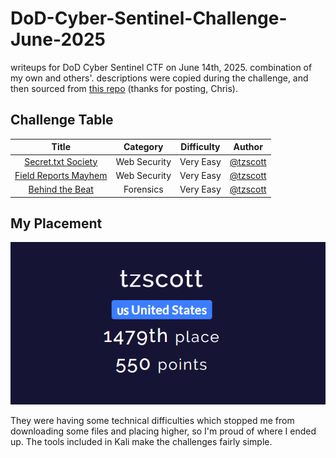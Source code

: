 # DoD-Cyber-Sentinel-Challenge-June-2025
writeups for DoD Cyber Sentinel CTF on June 14th, 2025. combination of my own and others'. descriptions were copied during the challenge, and then sourced from [this repo](https://github.com/m4lwhere/DoD-Cyber-Sentinel-2025) (thanks for posting, Chris).
## Challenge Table
| Title | Category | Difficulty | Author |
| :---: | :---: | :---: | :---: |
| [Secret.txt Society](https://github.com/t-z-scott/DoD-Cyber-Sentinel-Challenge-June-2025/blob/main/Web%20Security/Secret.txt-Society.md) | Web Security | Very Easy | [@tzscott](https://github.com/t-z-scott)
| [Field Reports Mayhem](https://github.com/t-z-scott/DoD-Cyber-Sentinel-Challenge-June-2025/blob/main/Web%20Security/Field-Reports-Mayhem.md) | Web Security | Very Easy | [@tzscott](https://github.com/t-z-scott)
| [Behind the Beat](https://github.com/t-z-scott/DoD-Cyber-Sentinel-Challenge-June-2025/blob/main/Forensics/Behind-the-Beat.md) | Forensics | Very Easy | [@tzscott](https://github.com/t-z-scott)
## My Placement
![image](https://github.com/t-z-scott/DoD-Cyber-Sentinel-Challenge-June-2025/blob/main/dod%20ctf%20score.png)

They were having some technical difficulties which stopped me from downloading some files and placing higher, so I'm proud of where I ended up. The tools included in Kali make the challenges fairly simple.
